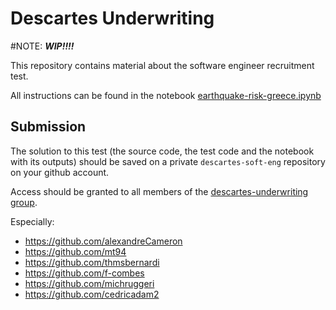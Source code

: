 # Descartes Underwriting

#NOTE: ***WIP!!!!***

This repository contains material about the software engineer recruitment test.

All instructions can be found in the notebook [earthquake-risk-greece.ipynb](https://github.com/descartes-underwriting/software-engineer-technical-test/blob/main/notebook/earthquake-risk-greece.ipynb)

## Submission

The solution to this test (the source code, the test code and the notebook with its outputs) should be saved on a private `descartes-soft-eng` repository on your github account.

Access should be granted to all members of the [descartes-underwriting group](https://github.com/orgs/descartes-underwriting/people).

Especially:

* <https://github.com/alexandreCameron>
* <https://github.com/mt94>
* <https://github.com/thmsbernardi>
* <https://github.com/f-combes>
* <https://github.com/michruggeri>
* <https://github.com/cedricadam2>
